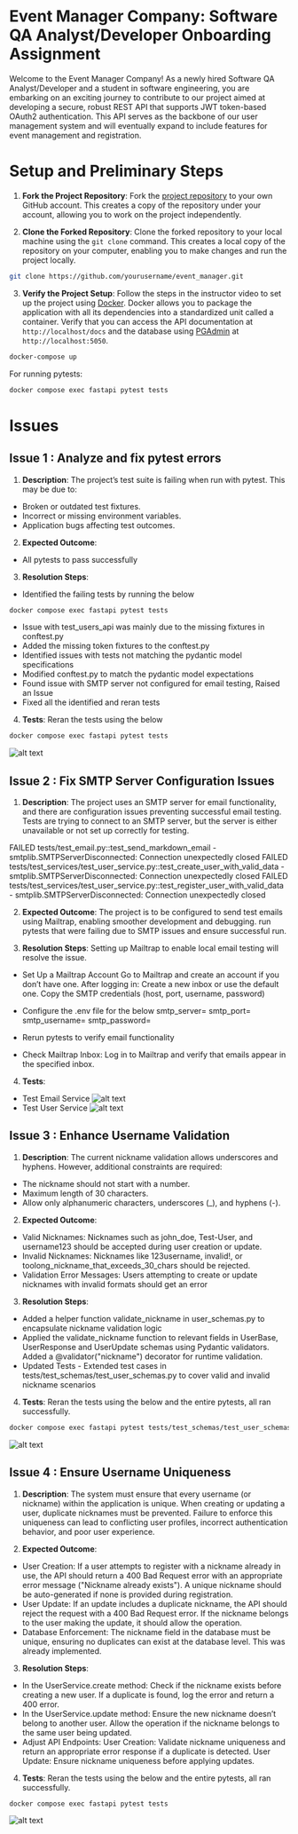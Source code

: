 # Event Manager Company: Software QA Analyst/Developer Onboarding Assignment

Welcome to the Event Manager Company! As a newly hired Software QA Analyst/Developer and a student in software engineering, you are embarking on an exciting journey to contribute to our project aimed at developing a secure, robust REST API that supports JWT token-based OAuth2 authentication. This API serves as the backbone of our user management system and will eventually expand to include features for event management and registration.

# Setup and Preliminary Steps

1. **Fork the Project Repository**: Fork the [project repository](https://github.com/yourusername/event_manager) to your own GitHub account. This creates a copy of the repository under your account, allowing you to work on the project independently.

2. **Clone the Forked Repository**: Clone the forked repository to your local machine using the `git clone` command. This creates a local copy of the repository on your computer, enabling you to make changes and run the project locally.
```bash
git clone https://github.com/yourusername/event_manager.git 
```

3. **Verify the Project Setup**: Follow the steps in the instructor video to set up the project using [Docker](https://www.docker.com/). Docker allows you to package the application with all its dependencies into a standardized unit called a container. Verify that you can access the API documentation at `http://localhost/docs` and the database using [PGAdmin](https://www.pgadmin.org/) at `http://localhost:5050`.
```bash
docker-compose up
```
For running pytests:
```bash
docker compose exec fastapi pytest tests
```

# Issues

## Issue 1 : Analyze and fix pytest errors

1. **Description**: The project’s test suite is failing when run with pytest. This may be due to:
- Broken or outdated test fixtures.
- Incorrect or missing environment variables.
- Application bugs affecting test outcomes.

2. **Expected Outcome**:
- All pytests to pass successfully

3. **Resolution Steps**:
- Identified the failing tests by running the below
```bash
docker compose exec fastapi pytest tests
```
- Issue with test_users_api was mainly due to the missing fixtures in conftest.py
- Added the missing token fixtures to the conftest.py
- Identified issues with tests not matching the pydantic model specifications
- Modified conftest.py to match the pydantic model expectations
- Found issue with SMTP server not configured for email testing, Raised an Issue
- Fixed all the identified and reran tests

4. **Tests**:
Reran the tests using the below
```bash
docker compose exec fastapi pytest tests
```
![alt text](image.png)

## Issue 2 : Fix SMTP Server Configuration Issues

1. **Description**: The project uses an SMTP server for email functionality, and there are configuration issues preventing successful email testing. Tests are trying to connect to an SMTP server, but the server is either unavailable or not set up correctly for testing.

FAILED tests/test_email.py::test_send_markdown_email - smtplib.SMTPServerDisconnected: Connection unexpectedly closed
FAILED tests/test_services/test_user_service.py::test_create_user_with_valid_data - smtplib.SMTPServerDisconnected: Connection unexpectedly closed
FAILED tests/test_services/test_user_service.py::test_register_user_with_valid_data - smtplib.SMTPServerDisconnected: Connection unexpectedly closed

2. **Expected Outcome**:
The project is to be configured to send test emails using Mailtrap, enabling smoother development and debugging. run pytests that were failing due to SMTP issues and ensure successful run.

3. **Resolution Steps**: 
Setting up Mailtrap to enable local email testing will resolve the issue.

- Set Up a Mailtrap Account
Go to Mailtrap and create an account if you don’t have one.
After logging in: Create a new inbox or use the default one.
Copy the SMTP credentials (host, port, username, password)

- Configure the .env file for the below
smtp_server=
smtp_port=
smtp_username=
smtp_password=

- Rerun pytests to verify email functionality

- Check Mailtrap Inbox: Log in to Mailtrap and verify that emails appear in the specified inbox.

4. **Tests**:
- Test Email Service
![alt text](image-1.png)
- Test User Service
![alt text](image-2.png)

## Issue 3 : Enhance Username Validation

1. **Description**: The current nickname validation allows underscores and hyphens. However, additional constraints are required:

- The nickname should not start with a number.
- Maximum length of 30 characters.
- Allow only alphanumeric characters, underscores (_), and hyphens (-).

2. **Expected Outcome**:

- Valid Nicknames: Nicknames such as john_doe, Test-User, and username123 should be accepted during user creation or update.
- Invalid Nicknames: Nicknames like 123username, invalid!, or toolong_nickname_that_exceeds_30_chars should be rejected.
- Validation Error Messages: Users attempting to create or update nicknames with invalid formats should get an error

3. **Resolution Steps**: 

- Added a helper function validate_nickname in user_schemas.py to encapsulate nickname validation logic
- Applied the validate_nickname function to relevant fields in UserBase, UserResponse and UserUpdate schemas using Pydantic validators. Added a @validator("nickname") decorator for runtime validation.
- Updated Tests - Extended test cases in tests/test_schemas/test_user_schemas.py to cover valid and invalid nickname scenarios

4. **Tests**:
Reran the tests using the below and the entire pytests, all ran successfully.
```bash
docker compose exec fastapi pytest tests/test_schemas/test_user_schemas.py
```
![alt text](image-3.png)

## Issue 4 : Ensure Username Uniqueness

1. **Description**: The system must ensure that every username (or nickname) within the application is unique. When creating or updating a user, duplicate nicknames must be prevented. Failure to enforce this uniqueness can lead to conflicting user profiles, incorrect authentication behavior, and poor user experience.

2. **Expected Outcome**:

- User Creation: If a user attempts to register with a nickname already in use, the API should return a 400 Bad Request error with an appropriate error message ("Nickname already exists"). A unique nickname should be auto-generated if none is provided during registration.
- User Update: If an update includes a duplicate nickname, the API should reject the request with a 400 Bad Request error. If the nickname belongs to the user making the update, it should allow the operation.
- Database Enforcement: The nickname field in the database must be unique, ensuring no duplicates can exist at the database level. This was already implemented.

3. **Resolution Steps**: 

- In the UserService.create method: Check if the nickname exists before creating a new user. If a duplicate is found, log the error and return a 400 error.
- In the UserService.update method: Ensure the new nickname doesn’t belong to another user. Allow the operation if the nickname belongs to the same user being updated.
- Adjust API Endpoints: User Creation: Validate nickname uniqueness and return an appropriate error response if a duplicate is detected. User Update: Ensure nickname uniqueness before applying updates.

4. **Tests**:
Reran the tests using the below and the entire pytests, all ran successfully.
```bash
docker compose exec fastapi pytest tests
```
![alt text](image-4.png)
